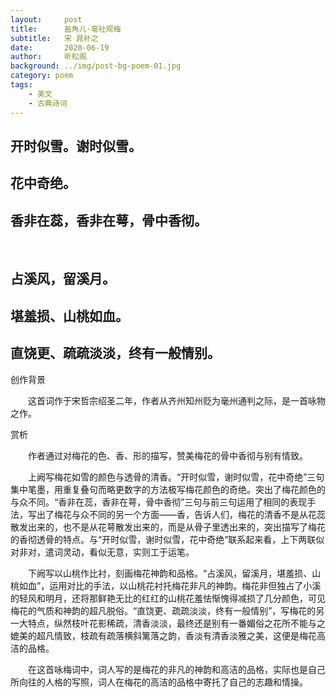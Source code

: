 ```yaml
---
layout:     post
title:      盐角儿·亳社观梅
subtitle:   宋 晁补之
date:       2020-06-19
author:     听松阁
background: ../img/post-bg-poem-01.jpg
category: poem
tags:
    - 美文
    - 古典诗词
---
```


## 开时似雪。谢时似雪。
## 花中奇绝。
## 香非在蕊，香非在萼，骨中香彻。 
&nbsp;
## 占溪风，留溪月。
## 堪羞损、山桃如血。
## 直饶更、疏疏淡淡，终有一般情别。



创作背景

　　这首词作于宋哲宗绍圣二年，作者从齐州知州贬为毫州通判之际，是一首咏物之作。 





赏析

　　作者通过对梅花的色、香、形的描写，赞美梅花的骨中香彻与别有情致。

　　上阙写梅花如雪的颜色与透骨的清香。“开时似雪，谢时似雪，花中奇绝”三句集中笔墨，用重复叠句而略更数字的方法极写梅花颜色的奇绝。突出了梅花颜色的与众不同。“香非在蕊，香非在萼，骨中香彻”三句与前三句运用了相同的表现手法，写出了梅花与众不同的另一个方面——香，告诉人们，梅花的清香不是从花蕊散发出来的，也不是从花萼散发出来的，而是从骨子里透出来的，突出描写了梅花的香彻透骨的特点。与“开时似雪，谢时似雪，花中奇绝”联系起来看，上下两联似对非对，遣词灵动，看似无意，实则工于运笔。

　　下阙写以山桃作比衬，刻画梅花神韵和品格。“占溪风，留溪月，堪羞损、山桃如血”，运用对比的手法，以山桃花衬托梅花非凡的神韵。梅花非但独占了小溪的轻风和明月，还将那鲜艳无比的红红的山桃花羞怯惭愧得减损了几分颜色，可见梅花的气质和神韵的超凡脱俗。“直饶更、疏疏淡淡，终有一般情别”，写梅花的另一大特点，纵然枝叶花影稀疏，清香淡淡，最终还是别有一番媚俗之花所不能与之媲美的超凡情致，枝疏有疏落横斜篱落之韵，香淡有清香淡雅之美，这便是梅花高洁的品格。

　　在这首咏梅词中，词人写的是梅花的非凡的神韵和高洁的品格，实际也是自己所向往的人格的写照，词人在梅花的高洁的品格中寄托了自己的志趣和情操。
